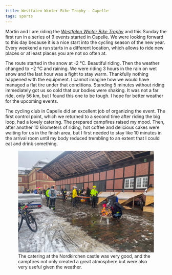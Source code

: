 ```yaml
---
title: Westfalen Winter Bike Trophy – Capelle
tags: sports
---
```

Martin and I are riding the [<cite>Westfalen Winter Bike Trophy</cite>](https://westfalen-winter-bike-trophy.org) and this Sunday the first run in a series of 9 events started in Capelle. We were looking forward to this day because it is a nice start into the cycling season of the new year. Every weekend a run starts in a different location, which allows to ride new places or at least places you are not so often at.

The route started in the snow at -2 °C. Beautiful riding. Then the weather changed to +2 °C and raining. We were riding 3 hours in the rain on wet snow and the last hour was a fight to stay warm. Thankfully nothing happened with the equipment. I cannot imagine how we would have managed a flat tire under that conditions. Standing 5 minutes without riding immediately got us so cold that our bodies were shaking. It was not a far ride, only 56 km, but I found this one to be tough. I hope for better weather for the upcoming events.

The cycling club in Capelle did an excellent job of organizing the event. The first  control point, which we returned to a second time after riding the big loop, had a lovely catering. The prepared campfires raised my mood. Then, after another 10 kilometers of riding, hot coffee and delicious cakes were waiting for us in the finish area, but I first needed to stay like 10 minutes in the arrival room until my body reduced trembling  to an extent that I could eat and drink something.

<figure>
<img src="/img/sports/IMG_6869.jpg" alt="An outdoor backyard of the Nordkirchen castle in a wet and snowy setting cyclists are gathering around a campfire and catering desks.">
<figcaption>The catering at the Nordkirchen castle was very good, and the campfires not only created a great atmosphere but were also very useful given the weather.</figcaption>
</figure>